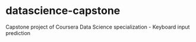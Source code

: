 # datascience-capstone
Capstone project of Coursera Data Science specialization - Keyboard input prediction
